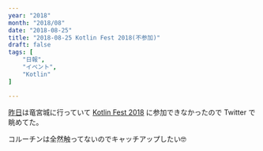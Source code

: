 ```yaml
---
year: "2018"
month: "2018/08"
date: "2018-08-25"
title: "2018-08-25 Kotlin Fest 2018(不参加)"
draft: false
tags: [
    "日報",
    "イベント",
    "Kotlin"
]

---
```


[昨日](https://wada811.com/nippo/2018/08/24/)は竜宮城に行っていて [Kotlin Fest 2018](https://kotlin.connpass.com/event/91666/) に参加できなかったので Twitter で眺めてた。

コルーチンは全然触ってないのでキャッチアップしたい🤓
